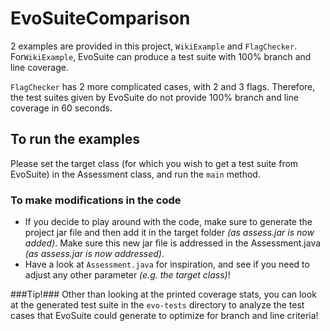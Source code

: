 # EvoSuiteComparison

2 examples are provided in this project, ```WikiExample``` and ```FlagChecker```. 
For```WikiExample```, EvoSuite can produce a test suite with 100% branch and line coverage.

```FlagChecker``` has 2 more complicated cases, with 2 and 3 flags. Therefore, the test suites given by EvoSuite do not provide 100% branch and line coverage in 60 seconds.

## To run the examples ##
Please set the target class (for which you wish to get a test suite from EvoSuite) in the Assessment class, and run the ```main``` method.

### To make modifications in the code ###
* If you decide to play around with the code, make sure to generate the project jar file and then add it in the target folder _(as assess.jar is now added)_.
Make sure this new jar file is addressed in the Assessment.java _(as assess.jar is now addressed)_.
* Have a look at ```Assessment.java``` for inspiration, and see if you need to adjust any other parameter _(e.g. the target class)_!

###Tip!###
Other than looking at the printed coverage stats, you can look at the generated test suite in the ```evo-tests``` directory to analyze the test cases that EvoSuite could generate to optimize for branch and line criteria!